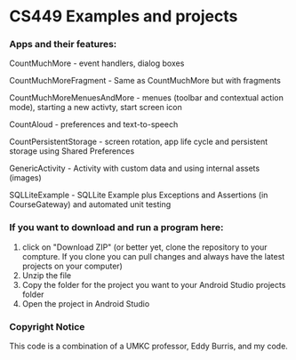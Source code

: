 # CS449 Examples and projects

<h3>Apps and their features:</h3>

CountMuchMore - event handlers, dialog boxes

CountMuchMoreFragment - Same as CountMuchMore but with fragments

CountMuchMoreMenuesAndMore - menues (toolbar and contextual action mode), starting a new activty, start screen icon

CountAloud - preferences and text-to-speech

CountPersistentStorage - screen rotation, app life cycle and persistent storage using Shared Preferences

GenericActivity - Activity with custom data and using internal assets (images)

SQLLiteExample - SQLLite Example plus Exceptions and Assertions (in CourseGateway) and automated unit testing

<h3>If you want to download and run a program here:</h3>

1. click on "Download ZIP" (or better yet, clone the repository to your compture. If you clone you can pull changes and always have the latest projects on your computer)
2. Unzip the file
3. Copy the folder for the project you want to your Android Studio projects folder
4. Open the project in Android Studio

<h3>Copyright Notice</h3>

This code is a combination of a UMKC professor, Eddy Burris, and my code.
